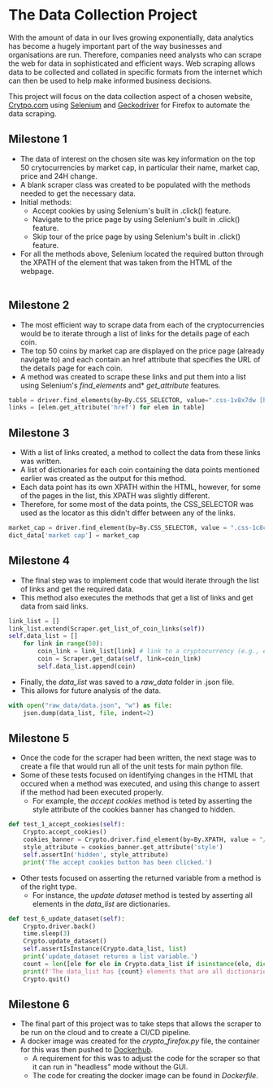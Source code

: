 # The Data Collection Project
With the amount of data in our lives growing exponentially, data analytics has become a hugely important part of the way businesses and organisations are run. Therefore, companies need analysts who can scrape the web for data in sophisticated and efficient ways. Web scraping allows data to be collected and collated in specific formats from the internet which can then be used to help make informed business decisions. 

This project will focus on the data collection aspect of a chosen website, [Crytpo.com](https://crypto.com/eea) using [Selenium](https://www.selenium.dev/) and [Geckodriver](https://github.com/mozilla/geckodriver/releases) for Firefox to automate the data scraping.

## Milestone 1
- The data of interest on the chosen site was key information on the top 50 crytocurrencies by market cap, in particular their name, market cap, price and 24H change.
- A blank scraper class was created to be populated with the methods needed to get the necessary data.
- Initial methods:
    - Accept cookies by using Selenium's built in .click() feature.
    - Navigate to the price page by using Selenium's built in .click() feature.
    - Skip tour of the price page by using Selenium's built in .click() feature.
- For all the methods above, Selenium located the required button through the XPATH of the element that was taken from the HTML of the webpage.
<br/><br>

## Milestone 2
- The most efficient way to scrape data from each of the cryptocurrencies would be to iterate through a list of links for the details page of each coin.
- The top 50 coins by market cap are displayed on the price page (already navigate to) and each contain an href attribute that specifies the URL of the details page for each coin.
- A method was created to scrape these links and put them into a list using Selenium's *find_elements* and* *get_attribute* features.
```Python
table = driver.find_elements(by=By.CSS_SELECTOR, value=".css-1v8x7dw [href]")
links = [elem.get_attribute('href') for elem in table]
```

## Milestone 3
- With a list of links created, a method to collect the data from these links was written.
- A list of dictionaries for each coin containing the data points mentioned earlier was created as the output for this method.
- Each data point has its own XPATH within the HTML, however, for some of the pages in the list, this XPATH was slightly different.
- Therefore, for some most of the data points, the CSS_SELECTOR was used as the locator as this didn't differ between any of the links. 
```Python
market_cap = driver.find_element(by=By.CSS_SELECTOR, value = ".css-1c8c51m").text
dict_data['market cap'] = market_cap
```
## Milestone 4
- The final step was to implement code that would iterate through the list of links and get the required data.
- This method also executes the methods that get a list of links and get data from said links.  
```Python
link_list = []
link_list.extend(Scraper.get_list_of_coin_links(self))
self.data_list = []
    for link in range(50):
        coin_link = link_list[link] # link to a cryptocurrency (e.g., ethereum) details page where data is scraped
        coin = Scraper.get_data(self, link=coin_link)
        self.data_list.append(coin)
```
- Finally, the *data_list* was saved to a *raw_data* folder in .json file.
- This allows for future analysis of the data.
```Python
with open("raw_data/data.json", "w") as file:
    json.dump(data_list, file, indent=2)
```
## Milestone 5
- Once the code for the scraper had been written, the next stage was to create a file that would run all of the unit tests for main python file.  
- Some of these tests focused on identifying changes in the HTML that occured when a method was executed, and using this change to assert if the method had been executed properly.
    - For example, the *accept cookies* method is teted by asserting the style attribute of the cookies banner has changed to hidden.
```Python
def test_1_accept_cookies(self):
    Crypto.accept_cookies()
    cookies_banner = Crypto.driver.find_element(by=By.XPATH, value = "//*   [@id='onetrust-banner-sdk']")
    style_attribute = cookies_banner.get_attribute('style')
    self.assertIn('hidden', style_attribute)
    print('The accept cookies button has been clicked.') 
```
- Other tests focused on asserting the returned variable from a method is of the right type.
    - For instance, the *update dataset* method is tested by asserting all elements in the *data_list* are dictionaries.
```Python
def test_6_update_dataset(self):
    Crypto.driver.back()
    time.sleep(3)
    Crypto.update_dataset()
    self.assertIsInstance(Crypto.data_list, list)
    print('update_dataset returns a list variable.')
    count = len([ele for ele in Crypto.data_list if isinstance(ele, dict)])
    print(f'The data_list has {count} elements that are all dictionaries.')
    Crypto.quit()
```
## Milestone 6
- The final part of this project was to take steps that allows the scraper to be run on the cloud and to create a CI/CD pipeline.
- A docker image was created for the *crypto_firefox.py* file, the container for this was then pushed to [Dockerhub](https://www.docker.com/products/docker-hub/).
    - A requirement for this was to adjust the code for the scraper so that it can run in "headless" mode without the GUI.
    - The code for creating the docker image can be found in *Dockerfile*.